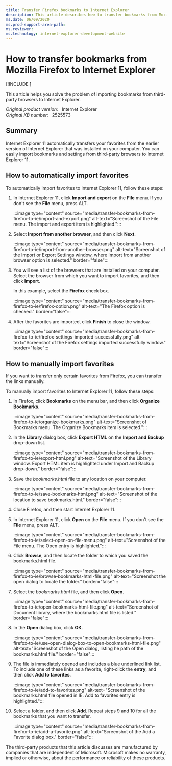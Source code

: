 ```yaml
---
title: Transfer Firefox bookmarks to Internet Explorer
description: This article describes how to transfer bookmarks from Mozilla Firefox to Internet Explorer .
ms.date: 06/09/2020
ms.prod-support-area-path: 
ms.reviewer: 
ms.technology: internet-explorer-development-website
---
```

# How to transfer bookmarks from Mozilla Firefox to Internet Explorer

[!INCLUDE [](../includes/browsers-important.md)]

This article helps you solve the problem of importing bookmarks from third-party browsers to Internet Explorer.

_Original product version:_ &nbsp; Internet Explorer  
_Original KB number:_ &nbsp; 2525573

## Summary

Internet Explorer 11 automatically transfers your favorites from the earlier version of Internet Explorer that was installed on your computer. You can easily import bookmarks and settings from third-party browsers to Internet Explorer 11.

## How to automatically import favorites

To automatically import favorites to Internet Explorer 11, follow these steps:

1. In Internet Explorer 11, click **Import and export** on the **File** menu. If you don't see the **File** menu, press ALT.

    :::image type="content" source="media/transfer-bookmarks-from-firefox-to-ie/import-and-export.png" alt-text="Screenshot of the File menu. The import and export item is highlighted.":::

2. Select **Import from another browser**, and then click **Next**.

    :::image type="content" source="media/transfer-bookmarks-from-firefox-to-ie/import-from-another-browser.png" alt-text="Screenshot of the Import or Export Settings window, where Import from another browser option is selected." border="false":::

3. You will see a list of the browsers that are installed on your computer. Select the browser from which you want to import favorites, and then click **Import**.

    In this example, select the **Firefox** check box.

    :::image type="content" source="media/transfer-bookmarks-from-firefox-to-ie/firefox-option.png" alt-text="The Firefox option is checked." border="false":::

4. After the favorites are imported, click **Finish** to close the window.

    :::image type="content" source="media/transfer-bookmarks-from-firefox-to-ie/firefox-settings-imported-successfully.png" alt-text="Screenshot of the Firefox settings imported successfully window." border="false":::

## How to manually import favorites

If you want to transfer only certain favorites from Firefox, you can transfer the links manually.

To manually import favorites to Internet Explorer 11, follow these steps:

1. In Firefox, click **Bookmarks** on the menu bar, and then click **Organize Bookmarks**.

    :::image type="content" source="media/transfer-bookmarks-from-firefox-to-ie/organize-bookmarks.png" alt-text="Screenshot of Bookmarks menu. The Organize Bookmarks item is selected.":::

2. In the **Library** dialog box, click **Export HTML** on the **Import and Backup** drop-down list.

    :::image type="content" source="media/transfer-bookmarks-from-firefox-to-ie/export-html.png" alt-text="Screenshot of the Library window. Export HTML item is highlighted under Import and Backup drop-down." border="false":::

3. Save the *bookmarks.html* file to any location on your computer.

    :::image type="content" source="media/transfer-bookmarks-from-firefox-to-ie/save-bookmarks-html.png" alt-text="Screenshot of the location to save bookmarks.html." border="false":::

4. Close Firefox, and then start Internet Explorer 11.
5. In Internet Explorer 11, click **Open** on the **File** menu. If you don't see the **File** menu, press ALT.

    :::image type="content" source="media/transfer-bookmarks-from-firefox-to-ie/select-open-on-file-menu.png" alt-text="Screenshot of the File menu. The Open entry is highlighted.":::

6. Click **Browse**, and then locate the folder to which you saved the bookmarks.html file.

    :::image type="content" source="media/transfer-bookmarks-from-firefox-to-ie/browse-bookmarks-html-file.png" alt-text="Screenshot the open dialog to locate the folder." border="false":::

7. Select the *bookmarks.html* file, and then click **Open**.

    :::image type="content" source="media/transfer-bookmarks-from-firefox-to-ie/open-bookmarks-html-file.png" alt-text="Screenshot of Document library, where the bookmarks.html file is listed." border="false":::

8. In the **Open** dialog box, click **OK**.

    :::image type="content" source="media/transfer-bookmarks-from-firefox-to-ie/use-open-dialog-box-to-open-bookmarks-html-file.png" alt-text="Screenshot of the Open dialog, listing he path of the bookmarks.html file." border="false":::

9. The file is immediately opened and includes a blue underlined link list. To include one of these links as a favorite, right-click the **entry**, and then click **Add to favorites**.

    :::image type="content" source="media/transfer-bookmarks-from-firefox-to-ie/add-to-favorites.png" alt-text="Screenshot of the bookmarks.html file opened in IE. Add to favorites entry is highlighted.":::

10. Select a folder, and then click **Add**. Repeat steps 9 and 10 for all the bookmarks that you want to transfer.

    :::image type="content" source="media/transfer-bookmarks-from-firefox-to-ie/add-a-favorite.png" alt-text="Screenshot of the Add a Favorite dialog box." border="false":::

The third-party products that this article discusses are manufactured by companies that are independent of Microsoft. Microsoft makes no warranty, implied or otherwise, about the performance or reliability of these products.
